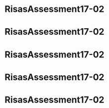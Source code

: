 # RisasAssessment17-02
# RisasAssessment17-02
# RisasAssessment17-02
# RisasAssessment17-02
# RisasAssessment17-02

